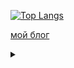 [![Top Langs](https://github-readme-stats.vercel.app/api/top-langs/?username=Stasenko-Konstantin&langs_count=8&layout=compact&exclude_repo=my-blog)](https://github.com/Stasenko-Konstantin)

[мой блог](https://stasenko-konstantin.github.io/my-blog/)

<details>
  <summary> </summary>
  
  ---
  
  «Объектно-ориентированные программы – это альтернатива правильным программам.»
  
  #### Эдгар Дийкстра
  ---
  
  «Выбор языка программирования играет важную роль.                                                                                        
  Он влияет на надежность, безопасность и эффективность программ,                                                                                         
  а также простоту чтения кода, его рефакторинга и расширения.                                                                                         
  Языки способны также влиять на образ мышления программиста                                                                                         
  и приемы проектирования программ,                                                                                         
  даже когда они не используются.»
  
  
  #### Программирование на языке Ocaml
  
</details>  
